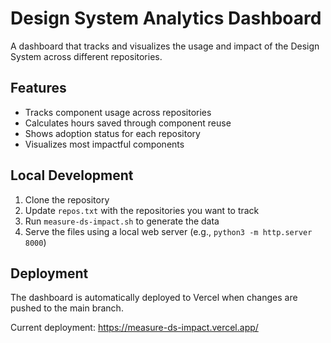 # Design System Analytics Dashboard

A dashboard that tracks and visualizes the usage and impact of the Design System across different repositories.

## Features

- Tracks component usage across repositories
- Calculates hours saved through component reuse
- Shows adoption status for each repository
- Visualizes most impactful components

## Local Development

1. Clone the repository
2. Update `repos.txt` with the repositories you want to track
3. Run `measure-ds-impact.sh` to generate the data
4. Serve the files using a local web server (e.g., `python3 -m http.server 8000`)

## Deployment

The dashboard is automatically deployed to Vercel when changes are pushed to the main branch.

Current deployment: https://measure-ds-impact.vercel.app/ 